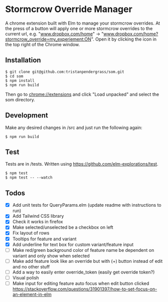 # Stormcrow Override Manager

A chrome extension built with Elm to manage your stormcrow overrides. At the press of a button will apply one or more stormcrow overrides to the current url, e.g. "www.dropbox.com/home" -> "www.dropbox.com/home?stormcrow_override=my_experiement:ON". Open it by clicking the icon in the top right of the Chrome window.

## Installation

```
$ git clone git@github.com:tristanpendergrass/som.git
$ cd som
$ npm install
$ npm run build
```

Then go to [chrome://extensions](chrome://extensions) and click "Load unpacked" and select the som directory.

## Development

Make any desired changes in /src and just run the following again:

```
$ npm run build
```

## Test

Tests are in /tests. Written using https://github.com/elm-explorations/test.

```
$ npm test
$ npm test -- --watch
```

## Todos

- [x] Add unit tests for QueryParams.elm (update readme with instructions to run)
- [x] Add Tailwind CSS library
- [x] Check it works in firefox
- [x] Make selected/unselected be a checkbox on left
- [x] Fix layout of rows
- [x] Tooltips for feature and variant
- [x] Add underline for text box for custom variant/feature input
- [ ] Make red/green background color of feature name be dependent on variant and only show when selected
- [ ] Make add feature look like an override but with (+) button instead of edit and no other stuff
- [ ] Add a way to easily enter override_token (easily get override token?)
- [ ] Visual polish
- [ ] Make input for editing feature auto focus when edit button clicked https://stackoverflow.com/questions/31901397/how-to-set-focus-on-an-element-in-elm
